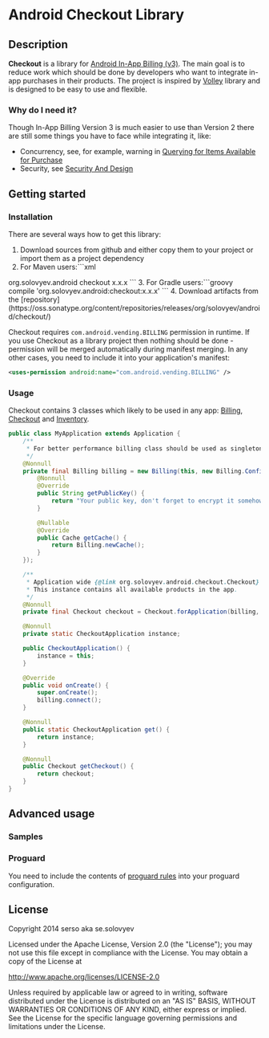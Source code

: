 # Android Checkout Library

## Description

**Checkout** is a library for [Android In-App Billing (v3)](http://developer.android.com/google/play/billing/api.html).
The main goal is to reduce work which should be done by developers who want to integrate in-app purchases in
their products. The project is inspired by [Volley](https://android.googlesource.com/platform/frameworks/volley/) library and
is designed to be easy to use and flexible.

### Why do I need it?

Though In-App Billing Version 3 is much easier to use than Version 2 there are still some things you have to face while
integrating it, like:
* Concurrency, see, for example, warning in
[Querying for Items Available for Purchase](http://developer.android.com/google/play/billing/billing_integrate.html#QueryDetails)
* Security, see [Security And Design](http://developer.android.com/google/play/billing/billing_best_practices.html)

## Getting started

### Installation

There are several ways how to get this library:
1. Download sources from github and either copy them to your project or import them as a project dependency
2. For Maven users:```xml
<dependency>
    <groupId>org.solovyev.android</groupId>
    <artifactId>checkout</artifactId>
    <version>x.x.x</version>
</dependency>
```
3. For Gradle users:```groovy
compile 'org.solovyev.android:checkout:x.x.x'
```
4. Download artifacts from the [repository](https://oss.sonatype.org/content/repositories/releases/org/solovyev/android/checkout/)

Checkout requires `com.android.vending.BILLING` permission in runtime. 
If you use Checkout as a library project then nothing should be done - permission will be merged automatically during
 manifest merging. In any other cases, you need to include it into your application's manifest:
 ```xml
 <uses-permission android:name="com.android.vending.BILLING" />
 ```

### Usage

Checkout contains 3 classes which likely to be used in any app: [Billing](https://github.com/serso/android-checkout/blob/master/lib/src/main/java/org/solovyev/android/checkout/Billing.java),
[Checkout](https://github.com/serso/android-checkout/blob/master/lib/src/main/java/org/solovyev/android/checkout/Checkout.java)
and [Inventory](https://github.com/serso/android-checkout/blob/master/lib/src/main/java/org/solovyev/android/checkout/Inventory.java).

```java
public class MyApplication extends Application {
    /**
     * For better performance billing class should be used as singleton
     */
    @Nonnull
    private final Billing billing = new Billing(this, new Billing.Configuration() {
        @Nonnull
        @Override
        public String getPublicKey() {
            return "Your public key, don't forget to encrypt it somehow";
        }

        @Nullable
        @Override
        public Cache getCache() {
            return Billing.newCache();
        }
    });

    /**
     * Application wide {@link org.solovyev.android.checkout.Checkout} instance (can be used anywhere in the app).
     * This instance contains all available products in the app.
     */
    @Nonnull
    private final Checkout checkout = Checkout.forApplication(billing, Products.create().add(IN_APP, asList("product")));

    @Nonnull
    private static CheckoutApplication instance;

    public CheckoutApplication() {
        instance = this;
    }

    @Override
    public void onCreate() {
        super.onCreate();
        billing.connect();
    }

    @Nonnull
    public static CheckoutApplication get() {
        return instance;
    }

    @Nonnull
    public Checkout getCheckout() {
        return checkout;
    }
}
```

## Advanced usage

### Samples

### Proguard

You need to include the contents of [proguard rules](https://github.com/serso/android-checkout/blob/master/lib/proguard-rules.txt)
into your proguard configuration.

## License

Copyright 2014 serso aka se.solovyev

Licensed under the Apache License, Version 2.0 (the "License");
you may not use this file except in compliance with the License.
You may obtain a copy of the License at

http://www.apache.org/licenses/LICENSE-2.0

Unless required by applicable law or agreed to in writing, software
distributed under the License is distributed on an "AS IS" BASIS,
WITHOUT WARRANTIES OR CONDITIONS OF ANY KIND, either express or implied.
See the License for the specific language governing permissions and
limitations under the License.